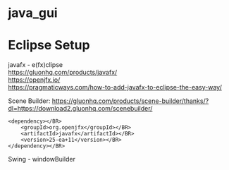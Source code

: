 # java_gui</BR>

# Eclipse Setup</BR>
javafx - e(fx)clipse</BR>
https://gluonhq.com/products/javafx/</BR>
https://openjfx.io/</BR>
https://pragmaticways.com/how-to-add-javafx-to-eclipse-the-easy-way/</BR>

Scene Builder: https://gluonhq.com/products/scene-builder/thanks/?dl=https://download2.gluonhq.com/scenebuilder/</BR>

```
<dependency></BR>
    <groupId>org.openjfx</groupId></BR>
    <artifactId>javafx</artifactId></BR>
    <version>25-ea+11</version></BR>
</dependency></BR>
```

Swing - windowBuilder</BR>
